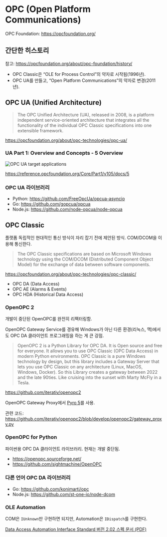 # OPC (Open Platform Communications)

OPC Foundation: <https://opcfoundation.org/>

## 간단한 히스토리

참고: <https://opcfoundation.org/about/opc-foundation/history/>

- OPC Classic은 “OLE for Process Control”의 약자로 시작됨(1996년).
- OPC UA를 만들고, “Open Platform Communications”의 약자로 변경(2011년).

## OPC UA (Unified Architecture)

> The OPC Unified Architecture (UA), released in 2008, is a
> platform independent service-oriented architecture that integrates
> all the functionality of the individual OPC Classic specifications
> into one extensible framework.

<https://opcfoundation.org/about/opc-technologies/opc-ua/>

### UA Part 1: Overview and Concepts - 5 Overview

![OPC UA target applications](https://reference.opcfoundation.org/api/image/get/6/image004.png)

<https://reference.opcfoundation.org/Core/Part1/v105/docs/5>

### OPC UA 라이브러리

- Python: <https://github.com/FreeOpcUa/opcua-asyncio>
- Go: <https://github.com/gopcua/opcua>
- Node.js: <https://github.com/node-opcua/node-opcua>

## OPC Classic

플랫폼 독립적인 현대적인 통신 방식이 자리 잡기 전에 제안된 방식.
COM/DCOM을 이용해 통신한다.

> The OPC Classic specifications are based on Microsoft Windows technology
> using the COM/DCOM (Distributed Component Object Model) for the exchange
> of data between software components.

<https://opcfoundation.org/about/opc-technologies/opc-classic/>

- OPC DA (Data Access)
- OPC AE (Alarms & Events)
- OPC HDA (Historical Data Access)

### OpenOPC 2

개발이 중단된 OpenOPC를 완전히 리팩터링함.

OpenOPC Gateway Service를 경유해 Windows가 아닌 다른 환경(리눅스, 맥)에서도
OPC DA 클라이언트 프로그래밍을 하는 게 큰 강점.

> OpenOPC 2 is a Python Library for OPC DA.
> It is Open source and free for everyone.
> It allows you to use OPC Classic (OPC Data Access) in modern Python
> environments.
> OPC Classic is a pure Windows technology by design, but this library
> includes a Gateway Server that lets you use OPC Classic on any architecture
> (Linux, MacOS, Windows, Docker).
> So this Library creates a gateway between 2022 and the late 90ties.
> Like cruising into the sunset with Marty McFly in a Tesla.

<https://github.com/iterativ/openopc2>

OpenOPC Gateway Proxy에서 [Pyro 5](https://github.com/irmen/Pyro5)를 사용.

관련 코드:
<https://github.com/iterativ/openopc2/blob/develop/openopc2/gateway_proxy.py>

### OpenOPC for Python

파이썬용 OPC DA 클라이언트 라이브러리.
현재는 개발 중단됨.

- <https://openopc.sourceforge.net/>
- <https://github.com/sightmachine/OpenOPC>

### 다른 언어 OPC DA 라이브러리

- Go: <https://github.com/konimarti/opc>
- Node.js: <https://github.com/st-one-io/node-dcom>

### OLE Automation

COM은 `IUnknown`만 구현하면 되지만, Automation은 `IDispatch`를 구현한다.

[Data Access Automation Interface Standard 버전 2.02 스펙 문서 (PDF)](https://www-bd.fnal.gov/controls/opc/OPC_DA_Auto_2.02_Specification.pdf)

